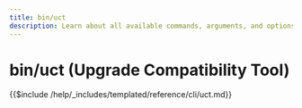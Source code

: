 ```yaml
---
title: bin/uct
description: Learn about all available commands, arguments, and options for the Upgrade Compatibility Tool.
---
```

# bin/uct (Upgrade Compatibility Tool)

{{$include /help/_includes/templated/reference/cli/uct.md}}

